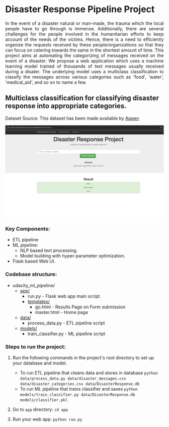 # Disaster Response Pipeline Project


<div align="justify">
In the event of a disaster natural or man-made, the trauma which the local people have to go through is immense. 
Additionally, there are several challenges for the people involved in the humanitarian efforts to keep account of the needs of the victims.
Hence, there is a need to efficiently organize the requests received by these people/organizations so that they can focus on catering towards the same in the shortest amount of time. 
This project aims at automating the categorizing of messages received on the event of a disaster. 
We propose a web application which uses a machine learning model trained of thousands of text messages usually received during a disater. 
The underlying model uses a multiclass classification to classify the messages across various categories such as 'food', 'water', 'medical_aid', and so on to name a few.
 </div>
 
## Multiclass classification for classifying disaster response into appropriate categories.

Dataset Source: This dataset has been made available by [Appen](https://appen.com/)

![](web_app_demo.png)

### Key Components:
- ETL pipeline
- ML pipeline:
  - NLP based text processing.
  - Model building with hyper-parameter optimization.
- Flask based Web UI.


### Codebase structure:

+ udacity_ml_pipeline/
    + [app/](app/)
        + run.py - Flask web app main script.
        + [templates/](app/templates/)
            + go.html - Results Page on Form submission 
            + master.html - Home page
    + [data/](data/)
        + process_data.py  - ETL pipeline script 
    + [models/](models/)
        + train_classifier.py - ML pipeline script
          
          
### Steps to run the project:
1. Run the following commands in the project's root directory to set up your database and model.

    - To run ETL pipeline that cleans data and stores in database
        `python data/process_data.py data/disaster_messages.csv data/disaster_categories.csv data/DisasterResponse.db`
    - To run ML pipeline that trains classifier and saves
        `python models/train_classifier.py data/DisasterResponse.db models/classifier.pkl`

2. Go to `app` directory: `cd app`

3. Run your web app: `python run.py`

